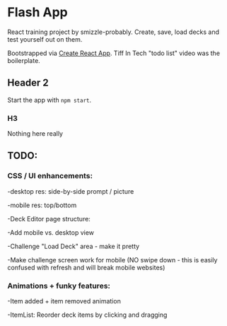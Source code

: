 # Flash App

React training project by smizzle-probably. Create, save, load decks and test yourself out on them.

Bootstrapped via [Create React App](https://github.com/facebook/create-react-app).
Tiff In Tech "todo list" video was the boilerplate.

## Header 2

Start the app with `npm start`.

### H3

Nothing here really

## TODO:

### CSS / UI enhancements:

-desktop res: side-by-side prompt / picture

-mobile res: top/bottom

-Deck Editor page structure:

-Add mobile vs. desktop view

-Challenge "Load Deck" area - make it pretty

-Make challenge screen work for mobile (NO swipe down - this is easily confused with refresh and will break mobile websites)

### Animations + funky features:

-Item added + item removed animation

-ItemList: Reorder deck items by clicking and dragging
